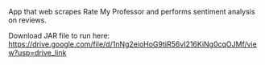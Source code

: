 App that web scrapes Rate My Professor and performs sentiment analysis on reviews.

Download JAR file to run here:
https://drive.google.com/file/d/1nNg2eioHoG9tiR56vI216KiNg0cqOJMf/view?usp=drive_link
